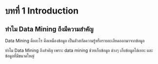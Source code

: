 # บทที่ 1 Introduction

## ทำไม Data Mining ถึงมีความสำคัญ
Data Mining คืออะไร คือเหมืองข้อมูล เป็นตัวสกัดความรู้หรือรายละเอียดออกมาจากข้อมูล

ทำไม Data Mining ถึงสำคัญ เพราะ data mining ช่วยเก็บข้อมูล ต่างๆ เก็บข้อมูลได้เยอะ และข้อมูลที่มีขนาดใหญ่
